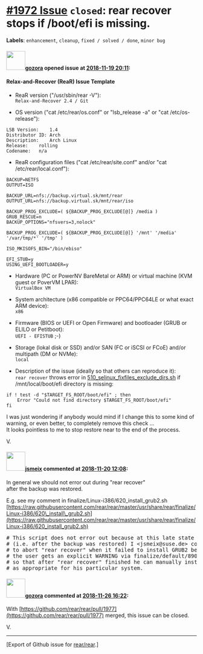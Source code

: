 [\#1972 Issue](https://github.com/rear/rear/issues/1972) `closed`: rear recover stops if /boot/efi is missing.
==============================================================================================================

**Labels**: `enhancement`, `cleanup`, `fixed / solved / done`,
`minor bug`

#### <img src="https://avatars.githubusercontent.com/u/12116358?u=1c5ba9dcee5ca3082f03029a7fbe647efd30eb49&v=4" width="50">[gozora](https://github.com/gozora) opened issue at [2018-11-19 20:11](https://github.com/rear/rear/issues/1972):

#### Relax-and-Recover (ReaR) Issue Template

-   ReaR version ("/usr/sbin/rear -V"):  
    `Relax-and-Recover 2.4 / Git`

-   OS version ("cat /etc/rear/os.conf" or "lsb\_release -a" or "cat
    /etc/os-release"):

<!-- -->

    LSB Version:    1.4
    Distributor ID: Arch
    Description:    Arch Linux
    Release:    rolling
    Codename:   n/a

-   ReaR configuration files ("cat /etc/rear/site.conf" and/or "cat
    /etc/rear/local.conf"):

<!-- -->

    BACKUP=NETFS
    OUTPUT=ISO

    BACKUP_URL=nfs://backup.virtual.sk/mnt/rear
    OUTPUT_URL=nfs://backup.virtual.sk/mnt/rear/iso

    BACKUP_PROG_EXCLUDE=( ${BACKUP_PROG_EXCLUDE[@]} /media )
    GRUB_RESCUE=n
    BACKUP_OPTIONS="nfsvers=3,nolock"

    BACKUP_PROG_EXCLUDE=( ${BACKUP_PROG_EXCLUDE[@]} '/mnt' '/media' '/var/tmp/*' '/tmp' )

    ISO_MKISOFS_BIN="/bin/ebiso"

    EFI_STUB=y
    USING_UEFI_BOOTLOADER=y

-   Hardware (PC or PowerNV BareMetal or ARM) or virtual machine (KVM
    guest or PoverVM LPAR):  
    `VirtualBox VM`

-   System architecture (x86 compatible or PPC64/PPC64LE or what exact
    ARM device):  
    `x86`

-   Firmware (BIOS or UEFI or Open Firmware) and bootloader (GRUB or
    ELILO or Petitboot):  
    `UEFI - EFISTUB` ;-)

-   Storage (lokal disk or SSD) and/or SAN (FC or iSCSI or FCoE) and/or
    multipath (DM or NVMe):  
    `local`

-   Description of the issue (ideally so that others can reproduce
    it):  
    `rear recover` throws error in
    [510\_selinux\_fixfiles\_exclude\_dirs.sh](https://github.com/rear/rear/blob/master/usr/share/rear/restore/NETFS/Linux-i386/510_selinux_fixfiles_exclude_dirs.sh)
    if /mnt/local/boot/efi directory is missing:

<!-- -->

    if ! test -d "$TARGET_FS_ROOT/boot/efi" ; then
        Error "Could not find directory $TARGET_FS_ROOT/boot/efi"
    fi

I was just wondering if anybody would mind if I change this to some kind
of warning, or even better, to completely remove this check ...  
It looks pointless to me to stop restore near to the end of the process.

V.

#### <img src="https://avatars.githubusercontent.com/u/1788608?u=925fc54e2ce01551392622446ece427f51e2f0ce&v=4" width="50">[jsmeix](https://github.com/jsmeix) commented at [2018-11-20 12:08](https://github.com/rear/rear/issues/1972#issuecomment-440251103):

In general we should not error out during "rear recover"  
after the backup was restored.

E.g. see my comment in finalize/Linux-i386/620\_install\_grub2.sh  
[https://raw.githubusercontent.com/rear/rear/master/usr/share/rear/finalize/Linux-i386/620\_install\_grub2.sh](https://raw.githubusercontent.com/rear/rear/master/usr/share/rear/finalize/Linux-i386/620_install_grub2.sh)

<pre>
# This script does not error out because at this late state of "rear recover"
# (i.e. after the backup was restored) I &lt;jsmeix@suse.de&gt; consider it too hard
# to abort "rear recover" when it failed to install GRUB2 because in this case
# the user gets an explicit WARNING via finalize/default/890_finish_checks.sh
# so that after "rear recover" finished he can manually install the bootloader
# as appropriate for his particular system.
</pre>

#### <img src="https://avatars.githubusercontent.com/u/12116358?u=1c5ba9dcee5ca3082f03029a7fbe647efd30eb49&v=4" width="50">[gozora](https://github.com/gozora) commented at [2018-11-26 16:22](https://github.com/rear/rear/issues/1972#issuecomment-441701214):

With
[https://github.com/rear/rear/pull/1977](https://github.com/rear/rear/pull/1977)
merged, this issue can be closed.

V.

------------------------------------------------------------------------

\[Export of Github issue for
[rear/rear](https://github.com/rear/rear).\]
